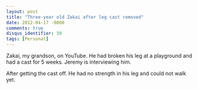 ```yaml
---
layout: post
title: "Three-year old Zakai after leg cast removed"
date: 2012-04-17 -0800
comments: true
disqus_identifier: 39
tags: [Personal]
---
```

Zakai, my grandson, on YouTube. He had broken his leg at a playground
and had a cast for 5 weeks. Jeremy is interviewing him. 

After getting the cast off. He had no strength in his leg and could not
walk yet.

